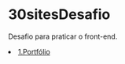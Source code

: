 # 30sitesDesafio
Desafio para praticar o front-end.


<li>
 <a href="https://karolramos.github.io/30sitesDesafio/1.Portf%C3%B3lio/">1.Portfólio</a>
</li>
